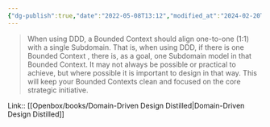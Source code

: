 ```yaml
---
{"dg-publish":true,"date":"2022-05-08T13:12","modified_at":"2024-02-20T15:50:37+03:00","title":"subdomain must be within one Domain","aliases":"subdomain must be within one Domain","dg-path":"/quotes/202205081312.md","permalink":"/quotes/202205081312/","dgPassFrontmatter":true}
---
```



> When using DDD, a Bounded Context should align one-to-one (1:1) with a single Subdomain. That is, when using DDD, if there is one Bounded Context , there is, as a goal, one Subdomain model in that Bounded Context. It may not always be possible or practical to achieve, but where possible it is important to design in that way. This will keep your Bounded Contexts clean and focused on the core strategic initiative.

Link:: [[Openbox/books/Domain-Driven Design Distilled|Domain-Driven Design Distilled]]
